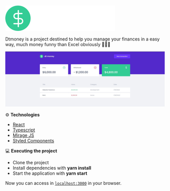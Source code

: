 ![](/src/assets/logo.svg)

Dtmoney is a project destined to help you manage your finances in a easy way, much money funny than Excel obviously 💁🏾‍♂️

![](/src/assets/thumbnail/capa.jpg)

⚙️ **Technologies**
- [React](https://reactjs.org/)
- [Typescript](https://www.typescriptlang.org/)
- [Mirage JS](https://miragejs.com/)
- [Styled Components](https://styled-components.com/)


💻 **Executing the project**
- Clone the project
- Install dependencies with **yarn install**
- Start the application with **yarn start**

Now you can access in [`localhost:3000`](http://localhost:3000) in your browser.
